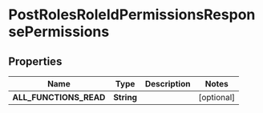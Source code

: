 

# PostRolesRoleIdPermissionsResponsePermissions

## Properties

Name | Type | Description | Notes
------------ | ------------- | ------------- | -------------
**ALL_FUNCTIONS_READ** | **String** |  |  [optional]




